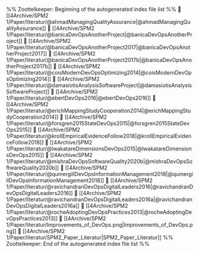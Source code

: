 %% Zoottelkeeper: Beginning of the autogenerated index file list  %%
📄 [[4Archive/SPM2 1/Paper/literatur/@ahmadManagingQualityAssurance|@ahmadManagingQualityAssurance]]
📄 [[4Archive/SPM2 1/Paper/literatur/@banicaDevOpsAnotherProject|@banicaDevOpsAnotherProject]]
📄 [[4Archive/SPM2 1/Paper/literatur/@banicaDevOpsAnotherProject2017|@banicaDevOpsAnotherProject2017]]
📄 [[4Archive/SPM2 1/Paper/literatur/@banicaDevOpsAnotherProject2017b|@banicaDevOpsAnotherProject2017b]]
📄 [[4Archive/SPM2 1/Paper/literatur/@coisModernDevOpsOptimizing2014|@coisModernDevOpsOptimizing2014]]
📄 [[4Archive/SPM2 1/Paper/literatur/@damasiotisAnalysisSoftwareProject|@damasiotisAnalysisSoftwareProject]]
📄 [[4Archive/SPM2 1/Paper/literatur/@ebertDevOps2016|@ebertDevOps2016]]
📄 [[4Archive/SPM2 1/Paper/literatur/@erichMappingStudyCooperation2014|@erichMappingStudyCooperation2014]]
📄 [[4Archive/SPM2 1/Paper/literatur/@forsgren2015StateDevOps2015|@forsgren2015StateDevOps2015]]
📄 [[4Archive/SPM2 1/Paper/literatur/@krollEmpiricalEvidenceFollow2018|@krollEmpiricalEvidenceFollow2018]]
📄 [[4Archive/SPM2 1/Paper/literatur/@lwakatareDimensionsDevOps2015|@lwakatareDimensionsDevOps2015]]
📄 [[4Archive/SPM2 1/Paper/literatur/@mishraDevOpsSoftwareQuality2020b|@mishraDevOpsSoftwareQuality2020b]]
📄 [[4Archive/SPM2 1/Paper/literatur/@qumergillDevOpsInformationManagement2018|@qumergillDevOpsInformationManagement2018]]
📄 [[4Archive/SPM2 1/Paper/literatur/@ravichandranDevOpsDigitalLeaders2016|@ravichandranDevOpsDigitalLeaders2016]]
📄 [[4Archive/SPM2 1/Paper/literatur/@ravichandranDevOpsDigitalLeaders2016a|@ravichandranDevOpsDigitalLeaders2016a]]
📄 [[4Archive/SPM2 1/Paper/literatur/@rocheAdoptingDevOpsPractices2013|@rocheAdoptingDevOpsPractices2013]]
📄 [[4Archive/SPM2 1/Paper/literatur/Improvements_of_DevOps.png|Improvements_of_DevOps.png]]
📄 [[4Archive/SPM2 1/Paper/literatur/SPM2_Paper_Literatur|SPM2_Paper_Literatur]]
%% Zoottelkeeper: End of the autogenerated index file list  %%
